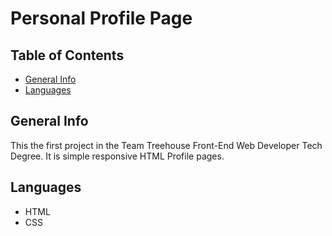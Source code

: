 # Personal Profile Page

## Table of Contents

* [General Info](#general-info)
* [Languages](#languages)

## General Info

This the first project in the Team Treehouse Front-End Web Developer Tech Degree. It is simple responsive HTML Profile pages.

## Languages

* HTML
* CSS
